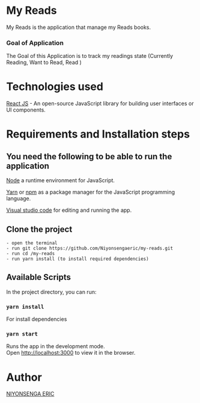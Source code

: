 # My Reads

My Reads is the application that manage my Reads books.

### Goal of Application

The Goal of this Application is to track my readings state (Currently Reading, Want to Read, Read )

# **Technologies used**

[React JS](https://reactjs.org/) -  An open-source JavaScript library for building user interfaces or UI components.

# **Requirements and Installation steps**

## **You need the following to be able to run the application**

[Node](https://nodejs.org/en/download/) a runtime environment for JavaScript.

[Yarn](https://classic.yarnpkg.com/en/) or [npm](https://www.npmjs.com/get-npm) as a package manager for the JavaScript programming language.

[Visual studio code](https://code.visualstudio.com/download) for editing and running the app.

## **Clone the project**
    - open the terminal
    - run git clone https://github.com/Niyonsengaeric/my-reads.git
    - run cd /my-reads
    - run yarn install (to install required dependencies)

## Available Scripts

In the project directory, you can run:


### `yarn install`

For install dependencies

### `yarn start`

Runs the app in the development mode.<br />
Open [http://localhost:3000](http://localhost:3000) to view it in the browser.

# **Author**

[NIYONSENGA ERIC](https://github.com/Niyonsengaeric)
